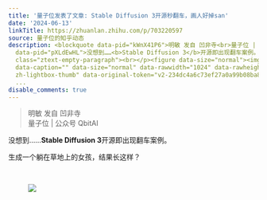 ```yaml
---
title: '量子位发表了文章: Stable Diffusion 3开源秒翻车，画人好掉san'
date: '2024-06-13'
linkTitle: https://zhuanlan.zhihu.com/p/703220597
source: 量子位的知乎动态
description: <blockquote data-pid="kWnX41P6">明敏 发自 凹非寺<br>量子位 | 公众号 QbitAI</blockquote><p
  data-pid="pXLdEwHL">没想到……<b>Stable Diffusion 3</b>开源即出现翻车案例。</p><p data-pid="plnuaANI">生成一个躺在草地上的女孩，结果长这样？</p><p
  class="ztext-empty-paragraph"><br></p><figure data-size="normal"><img src="https://pic3.zhimg.com/v2-234dc4a6c73ef27a0a99b08ba88845b2.jpg"
  data-caption="" data-size="normal" data-rawwidth="1024" data-rawheight="1024" class="origin_image
  zh-lightbox-thumb" data-original-token="v2-234dc4a6c73ef27a0a99b08ba88845b2" referrerpolicy="no-referrer"></figur
  ...
disable_comments: true
---
```

<blockquote data-pid="kWnX41P6">明敏 发自 凹非寺<br>量子位 | 公众号 QbitAI</blockquote><p data-pid="pXLdEwHL">没想到……<b>Stable Diffusion 3</b>开源即出现翻车案例。</p><p data-pid="plnuaANI">生成一个躺在草地上的女孩，结果长这样？</p><p class="ztext-empty-paragraph"><br></p><figure data-size="normal"><img src="https://pic3.zhimg.com/v2-234dc4a6c73ef27a0a99b08ba88845b2.jpg" data-caption="" data-size="normal" data-rawwidth="1024" data-rawheight="1024" class="origin_image zh-lightbox-thumb" data-original-token="v2-234dc4a6c73ef27a0a99b08ba88845b2" referrerpolicy="no-referrer"></figur ...